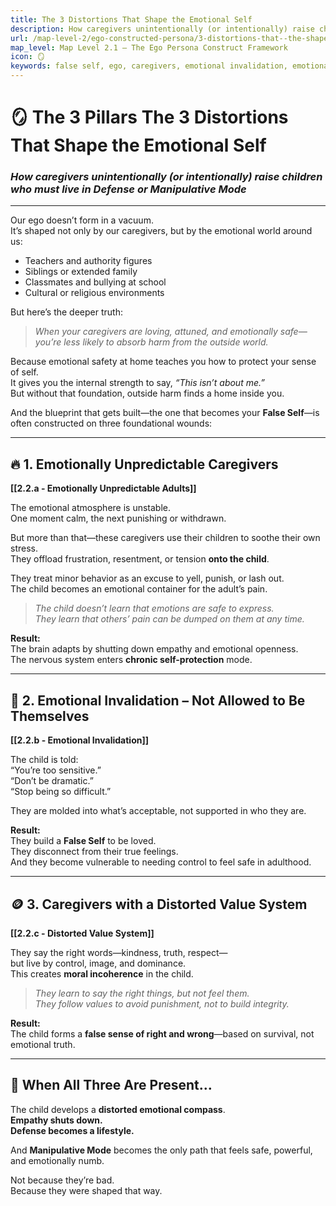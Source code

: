 ```yaml
---
title: The 3 Distortions That Shape the Emotional Self
description: How caregivers unintentionally (or intentionally) raise children who must live in Defense or Manipulative Mode.
url: /map-level-2/ego-constructed-persona/3-distortions-that--the-shape-emotional-self
map_level: Map Level 2.1 – The Ego Persona Construct Framework
icon: 🪞
keywords: false self, ego, caregivers, emotional invalidation, emotional trauma, childhood wounds, manipulative mode, defense mode, distorted values
---
```


# 🪞 The 3 Pillars The 3 Distortions That Shape the Emotional Self
### *How caregivers unintentionally (or intentionally) raise children who must live in Defense or Manipulative Mode*

---

Our ego doesn’t form in a vacuum.  
It’s shaped not only by our caregivers, but by the emotional world around us:

- Teachers and authority figures  
- Siblings or extended family  
- Classmates and bullying at school  
- Cultural or religious environments

But here’s the deeper truth:

> *When your caregivers are loving, attuned, and emotionally safe—*  
> *you’re less likely to absorb harm from the outside world.*

Because emotional safety at home teaches you how to protect your sense of self.  
It gives you the internal strength to say, *“This isn’t about me.”*  
But without that foundation, outside harm finds a home inside you.

And the blueprint that gets built—the one that becomes your **False Self**—is often constructed on three foundational wounds:

---

## 🔥 1. Emotionally Unpredictable Caregivers  
**[[2.2.a - Emotionally Unpredictable Adults]]**

The emotional atmosphere is unstable.  
One moment calm, the next punishing or withdrawn.

But more than that—these caregivers use their children to soothe their own stress.  
They offload frustration, resentment, or tension **onto the child**.

They treat minor behavior as an excuse to yell, punish, or lash out.  
The child becomes an emotional container for the adult’s pain.

> *The child doesn’t learn that emotions are safe to express.*  
> *They learn that others’ pain can be dumped on them at any time.*

**Result:**  
The brain adapts by shutting down empathy and emotional openness.  
The nervous system enters **chronic self-protection** mode.

---

## 🧱 2. Emotional Invalidation – Not Allowed to Be Themselves  
**[[2.2.b - Emotional Invalidation]]**

The child is told:  
“You’re too sensitive.”  
“Don’t be dramatic.”  
“Stop being so difficult.”

They are molded into what’s acceptable, not supported in who they are.

**Result:**  
They build a **False Self** to be loved.  
They disconnect from their true feelings.  
And they become vulnerable to needing control to feel safe in adulthood.

---

## 🪙 3. Caregivers with a Distorted Value System  
**[[2.2.c - Distorted Value System]]**

They say the right words—kindness, truth, respect—  
but live by control, image, and dominance.  
This creates **moral incoherence** in the child.

> *They learn to say the right things, but not feel them.*  
> *They follow values to avoid punishment, not to build integrity.*

**Result:**  
The child forms a **false sense of right and wrong**—based on survival, not emotional truth.

---

## 🚨 When All Three Are Present…

The child develops a **distorted emotional compass**.  
**Empathy shuts down.**  
**Defense becomes a lifestyle.**

And **Manipulative Mode** becomes the only path that feels safe, powerful, and emotionally numb.

Not because they’re bad.  
Because they were shaped that way.